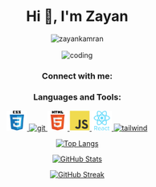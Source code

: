 <h1 align="center">Hi 👋, I'm Zayan</h1>
<p align="center">
  <img src="https://komarev.com/ghpvc/?username=zayankamran&label=Profile%20views&color=0e75b6&style=flat" alt="zayankamran" />
</p>

<p align="center">
  <img align="center" alt="coding" width="400" src="https://camo.githubusercontent.com/2366b34bb903c09617990fb5fff4622f3e941349e846ddb7e73df872a9d21233/68747470733a2f2f63646e2e6472696262626c652e636f6d2f75736572732f3733303730332f73637265656e73686f74732f363538313234332f6176656e746f2e676966">
</p>

<h3 align="center">Connect with me:</h3>
<p align="center">
  <!-- Add your social media links here -->
</p>

<h3 align="center">Languages and Tools:</h3>
<p align="center">
  <a href="https://www.w3schools.com/css/" target="_blank" rel="noreferrer">
    <img src="https://raw.githubusercontent.com/devicons/devicon/master/icons/css3/css3-original-wordmark.svg" alt="css3" width="40" height="40"/>
  </a>
  <a href="https://git-scm.com/" target="_blank" rel="noreferrer">
    <img src="https://www.vectorlogo.zone/logos/git-scm/git-scm-icon.svg" alt="git" width="40" height="40"/>
  </a>
  <a href="https://www.w3.org/html/" target="_blank" rel="noreferrer">
    <img src="https://raw.githubusercontent.com/devicons/devicon/master/icons/html5/html5-original-wordmark.svg" alt="html5" width="40" height="40"/>
  </a>
  <a href="https://developer.mozilla.org/en-US/docs/Web/JavaScript" target="_blank" rel="noreferrer">
    <img src="https://raw.githubusercontent.com/devicons/devicon/master/icons/javascript/javascript-original.svg" alt="javascript" width="40" height="40"/>
  </a>
  <a href="https://reactjs.org/" target="_blank" rel="noreferrer">
    <img src="https://raw.githubusercontent.com/devicons/devicon/master/icons/react/react-original-wordmark.svg" alt="react" width="40" height="40"/>
  </a>
  <a href="https://tailwindcss.com/" target="_blank" rel="noreferrer">
    <img src="https://www.vectorlogo.zone/logos/tailwindcss/tailwindcss-icon.svg" alt="tailwind" width="40" height="40"/>
  </a>
</p>

<p align="center">
  <a href="https://github-readme-stats.vercel.app/api/top-langs?username=zayankamran&show_icons=true&locale=en&layout=compact&theme=dark&bg_color=0D1117&border_radius=10&hide_border=true" target="_blank">
    <img src="https://github-readme-stats.vercel.app/api/top-langs?username=zayankamran&show_icons=true&locale=en&layout=compact&theme=dark&bg_color=0D1117&border_radius=10&hide_border=true" alt="Top Langs" style="filter: brightness(1); transition: filter 0.3s ease;" onmouseover="this.style.filter='brightness(1.2)';" onmouseout="this.style.filter='brightness(1)';"/>
  </a>
</p>

<p align="center">
  <a href="https://github-readme-stats.vercel.app/api?username=zayankamran&show_icons=true&locale=en&theme=dark&bg_color=0D1117&border_radius=10&hide_border=true" target="_blank">
    <img src="https://github-readme-stats.vercel.app/api?username=zayankamran&show_icons=true&locale=en&theme=dark&bg_color=0D1117&border_radius=10&hide_border=true" alt="GitHub Stats" style="filter: brightness(1); transition: filter 0.3s ease;" onmouseover="this.style.filter='brightness(1.2)';" onmouseout="this.style.filter='brightness(1)';"/>
  </a>
</p>

<p align="center">
  <a href="https://git.io/streak-stats">
    <img src="https://streak-stats.demolab.com?user=zayankamran&theme=dark&border_radius=10&card_width=500&card_height=200" alt="GitHub Streak" style="filter: brightness(1); transition: filter 0.3s ease;" onmouseover="this.style.filter='brightness(1.2)';" onmouseout="this.style.filter='brightness(1)';"/>
  </a>
</p>
